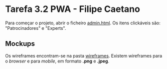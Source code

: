 # Tarefa 3.2 PWA - Filipe Caetano

Para começar o projeto, abrir o ficheiro [admin.html](./prototipe/admin.html).
Os itens clickáveis são: "Patrocinadores" e "Experts".

## Mockups
Os wireframes encontram-se na pasta [wireframes](./wireframes).
Existem wireframes para o *browser* e para *mobile*, em formato **.png** e **.jpeg**.
